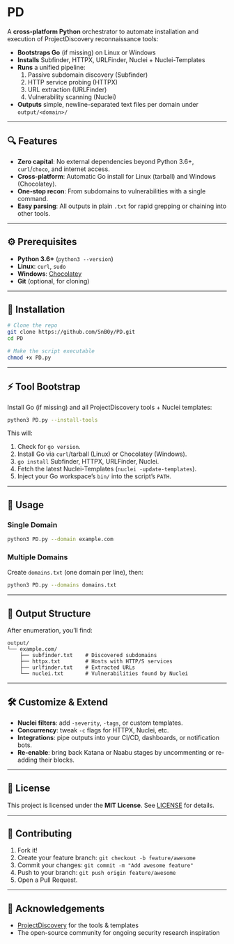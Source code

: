 # PD

A **cross-platform Python** orchestrator to automate installation and execution of ProjectDiscovery reconnaissance tools:

- **Bootstraps Go** (if missing) on Linux or Windows  
- **Installs** Subfinder, HTTPX, URLFinder, Nuclei + Nuclei-Templates  
- **Runs** a unified pipeline:  
  1. Passive subdomain discovery (Subfinder)  
  2. HTTP service probing (HTTPX)  
  3. URL extraction (URLFinder)  
  4. Vulnerability scanning (Nuclei)  
- **Outputs** simple, newline-separated text files per domain under `output/<domain>/`

---

## 🔍 Features

- **Zero capital**: No external dependencies beyond Python 3.6+, `curl`/`choco`, and internet access.  
- **Cross-platform**: Automatic Go install for Linux (tarball) and Windows (Chocolatey).  
- **One-stop recon**: From subdomains to vulnerabilities with a single command.  
- **Easy parsing**: All outputs in plain `.txt` for rapid grepping or chaining into other tools.

---

## ⚙️ Prerequisites

- **Python 3.6+** (`python3 --version`)  
- **Linux**: `curl`, `sudo`  
- **Windows**: [Chocolatey](https://chocolatey.org/)  
- **Git** (optional, for cloning)

---

## 🚀 Installation

```bash
# Clone the repo
git clone https://github.com/SnB0y/PD.git
cd PD

# Make the script executable
chmod +x PD.py
```

---

## ⚡️ Tool Bootstrap

Install Go (if missing) and all ProjectDiscovery tools + Nuclei templates:

```bash
python3 PD.py --install-tools
```

This will:

1. Check for `go version`.  
2. Install Go via `curl`/tarball (Linux) or Chocolatey (Windows).  
3. `go install` Subfinder, HTTPX, URLFinder, Nuclei.  
4. Fetch the latest Nuclei-Templates (`nuclei -update-templates`).  
5. Inject your Go workspace’s `bin/` into the script’s `PATH`.

---

## 🎯 Usage

### Single Domain

```bash
python3 PD.py --domain example.com
```

### Multiple Domains

Create `domains.txt` (one domain per line), then:

```bash
python3 PD.py --domains domains.txt
```

---

## 📂 Output Structure

After enumeration, you’ll find:

```
output/
└── example.com/
    ├── subfinder.txt    # Discovered subdomains
    ├── httpx.txt        # Hosts with HTTP/S services
    ├── urlfinder.txt    # Extracted URLs
    └── nuclei.txt       # Vulnerabilities found by Nuclei
```

---

## 🛠️ Customize & Extend

- **Nuclei filters**: add `-severity`, `-tags`, or custom templates.  
- **Concurrency**: tweak `-c` flags for HTTPX, Nuclei, etc.  
- **Integrations**: pipe outputs into your CI/CD, dashboards, or notification bots.  
- **Re-enable**: bring back Katana or Naabu stages by uncommenting or re-adding their blocks.

---

## 📜 License

This project is licensed under the **MIT License**. See [LICENSE](LICENSE) for details.

---

## 🤝 Contributing

1. Fork it!  
2. Create your feature branch: `git checkout -b feature/awesome`  
3. Commit your changes: `git commit -m "Add awesome feature"`  
4. Push to your branch: `git push origin feature/awesome`  
5. Open a Pull Request.

---

## 🙏 Acknowledgements

- [ProjectDiscovery](https://github.com/projectdiscovery) for the tools & templates  
- The open-source community for ongoing security research inspiration  
